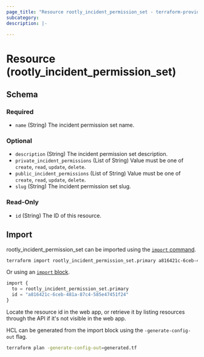 ```yaml
---
page_title: "Resource rootly_incident_permission_set - terraform-provider-rootly"
subcategory:
description: |-
    
---
```


# Resource (rootly_incident_permission_set)





<!-- schema generated by tfplugindocs -->
## Schema

### Required

- `name` (String) The incident permission set name.

### Optional

- `description` (String) The incident permission set description.
- `private_incident_permissions` (List of String) Value must be one of `create`, `read`, `update`, `delete`.
- `public_incident_permissions` (List of String) Value must be one of `create`, `read`, `update`, `delete`.
- `slug` (String) The incident permission set slug.

### Read-Only

- `id` (String) The ID of this resource.

## Import

rootly_incident_permission_set can be imported using the [`import` command](https://developer.hashicorp.com/terraform/cli/commands/import).

```sh
terraform import rootly_incident_permission_set.primary a816421c-6ceb-481a-87c4-585e47451f24
```

Or using an [`import` block](https://developer.hashicorp.com/terraform/language/import).

```terraform
import {
  to = rootly_incident_permission_set.primary
  id = "a816421c-6ceb-481a-87c4-585e47451f24"
}
```

Locate the resource id in the web app, or retrieve it by listing resources through the API if it's not visible in the web app.

HCL can be generated from the import block using the `-generate-config-out` flag.

```sh
terraform plan -generate-config-out=generated.tf
```

